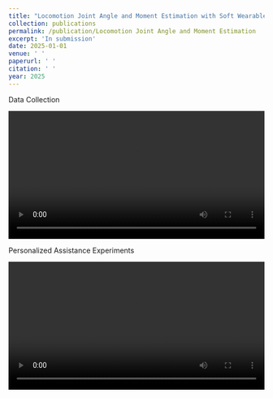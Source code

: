 ```yaml
---
title: "Locomotion Joint Angle and Moment Estimation with Soft Wearable Sensors for Personalized Exoskeleton Control"
collection: publications
permalink: /publication/Locomotion Joint Angle and Moment Estimation
excerpt: 'In submission'
date: 2025-01-01
venue: ' '
paperurl: ' '
citation: ' '
year: 2025
---
```



Data Collection
<div style="display:flex;justify-content:center;">
<video width="600" controls>
  <source src="/images/Data_collection_LOCO.mp4" type="video/mp4">
  Your browser does not support the video tag.
</video>
</div>

Personalized Assistance Experiments
<br>
<div style="display:flex;justify-content:center;">
<video width="600" controls>
  <source src="/images/Personalized.mp4" type="video/mp4">
  Your browser does not support the video tag.
</video>
</div>
